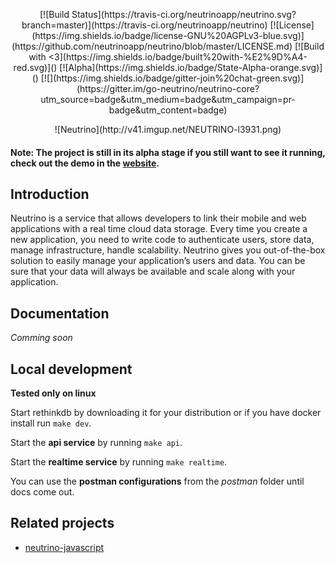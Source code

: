 <p align="center">
[![Build Status](https://travis-ci.org/neutrinoapp/neutrino.svg?branch=master)](https://travis-ci.org/neutrinoapp/neutrino)
[![License](https://img.shields.io/badge/license-GNU%20AGPLv3-blue.svg)](https://github.com/neutrinoapp/neutrino/blob/master/LICENSE.md)
[![Build with <3](https://img.shields.io/badge/built%20with-%E2%9D%A4-red.svg)]() [![Alpha](https://img.shields.io/badge/State-Alpha-orange.svg)]()  [![](https://img.shields.io/badge/gitter-join%20chat-green.svg)](https://gitter.im/go-neutrino/neutrino-core?utm_source=badge&utm_medium=badge&utm_campaign=pr-badge&utm_content=badge)
<p/>

<p align="center">![Neutrino](http://v41.imgup.net/NEUTRINO-l3931.png)<p/>

#### Note: The project is still in its alpha stage if you still want to see it running, check out the demo in the [website](http://neutrinoapp.com).

## Introduction

Neutrino is a service that allows developers to link their mobile and web applications with a real time cloud data storage. 
Every time you create a new application, you need to write code to authenticate users, store data, manage infrastructure, handle scalability.
Neutrino gives you out-of-the-box solution to easily manage your application’s users and data. You can be sure that your data will always be available and scale along with your application.

## Documentation

*Comming soon*

## Local development

**Tested only on linux**

Start rethinkdb by downloading it for your distribution or if you have docker install run `make dev`.

Start the **api service** by running `make api`.

Start the **realtime service** by running `make realtime`.

You can use the **postman configurations** from the *postman* folder until docs come out.

## Related projects

* [neutrino-javascript](https://github.com/neutrinoapp/neutrino-javascript)

